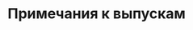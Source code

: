 # Примечания к выпускам

<!--NEW RELEASE NOTE-->

[](realease_notes/v2.0.0RC1.md ':include')

[](realease_notes/v2.0.0beta2.md ':include')

[](realease_notes/v2.0.0beta1.md ':include')

[](realease_notes/v2.0.0alpha2.md ':include')

[](realease_notes/v2.0.0alpha1.md ':include')
